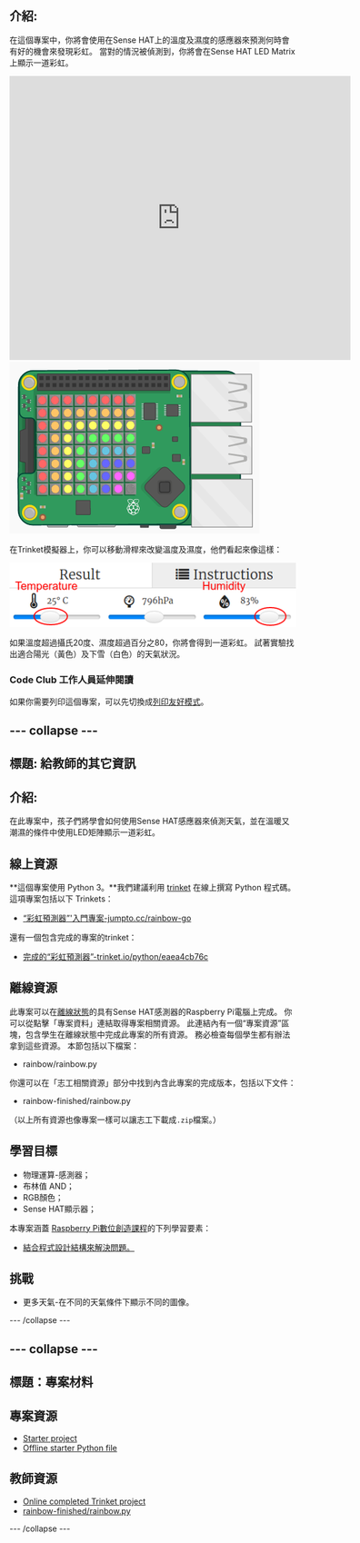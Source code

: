 ## 介紹:

在這個專案中，你將會使用在Sense HAT上的溫度及濕度的感應器來預測何時會有好的機會來發現彩虹。 當對的情況被偵測到，你將會在Sense HAT LED Matrix上顯示一道彩虹。

<div class="trinket">
  <iframe src="https://trinket.io/embed/python/eaea4cb76c?outputOnly=true&start=result" width="600" height="500" frameborder="0" marginwidth="0" marginheight="0" allowfullscreen mark="crwd-mark">
</iframe> <img src="images/rainbow-final.png" />
</div>

在Trinket模擬器上，你可以移動滑桿來改變溫度及濕度，他們看起來像這樣：

![螢幕截圖](images/rainbow-sliders.png)

如果溫度超過攝氏20度、濕度超過百分之80，你將會得到一道彩虹。 試著實驗找出適合陽光（黃色）及下雪（白色）的天氣狀況。

### Code Club 工作人員延伸閱讀

如果你需要列印這個專案，可以先切換成[列印友好模式](https://projects.raspberrypi.org/en/projects/rainbow-predictor/print)。

## \--- collapse \---

## 標題: 給教師的其它資訊

## 介紹:

在此專案中，孩子們將學會如何使用Sense HAT感應器來偵測天氣，並在溫暖又潮濕的條件中使用LED矩陣顯示一道彩虹。

## 線上資源

**這個專案使用 Python 3。**我們建議利用 [trinket](https://trinket.io/) 在線上撰寫 Python 程式碼。 這項專案包括以下 Trinkets：

* [“彩虹預測器”'入門專案-jumpto.cc/rainbow-go](http://jumpto.cc/rainbow-go)

還有一個包含完成的專案的trinket：

* [完成的“彩虹預測器”-trinket.io/python/eaea4cb76c](https://trinket.io/python/eaea4cb76c)

## 離線資源

此專案可以在[離線狀態](https://www.codeclubprojects.org/en-GB/resources/physical-sense-hat/)的具有Sense HAT感測器的Raspberry Pi電腦上完成。 你可以從點擊「專案資料」連結取得專案相關資源。 此連結內有一個“專案資源”區塊，包含學生在離線狀態中完成此專案的所有資源。 務必檢查每個學生都有辦法拿到這些資源。 本節包括以下檔案：

* rainbow/rainbow.py

你還可以在「志工相關資源」部分中找到內含此專案的完成版本，包括以下文件：

* rainbow-finished/rainbow.py

（以上所有資源也像專案一樣可以讓志工下載成`.zip`檔案。）

## 學習目標

* 物理運算-感測器；
* 布林值 AND； 
* RGB顏色；
* Sense HAT顯示器；

本專案涵蓋 [Raspberry Pi數位創造課程](http://rpf.io/curriculum)的下列學習要素：

* [結合程式設計結構來解決問題。](https://www.raspberrypi.org/curriculum/programming/builder)

## 挑戰

* 更多天氣-在不同的天氣條件下顯示不同的圖像。 

\--- /collapse \---

## \--- collapse \---

## 標題：專案材料

## 專案資源

* [Starter project](http://jumpto.cc/rainbow-go)
* [Offline starter Python file](resources/rainbow-rainbow.py)

## 教師資源

* [Online completed Trinket project](https://trinket.io/python/eaea4cb76c)
* [rainbow-finished/rainbow.py](resources/rainbow-final-rainbow.py)

\--- /collapse \---